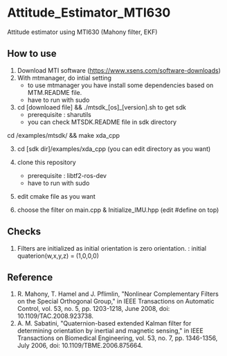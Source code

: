 # Attitude_Estimator_MTI630
Attitude estimator using MTI630 (Mahony filter, EKF)


## How to use 

1. Download MTI software (https://www.xsens.com/software-downloads)
2. With mtmanager, do intial setting
    - to use mtmanager you have install some dependencies based on MTM.README file.
    - have to run with sudo
2. cd [downloaed file] && ./mtsdk_[os]_[version].sh  to get sdk 
    - prerequisite : sharutils
    - you can check MTSDK.README file in sdk directory

cd /examples/mtsdk/ && make xda_cpp

3. cd [sdk dir]/examples/xda_cpp  (you can edit directory as you want)
4. clone this repository
    - prerequisite : libtf2-ros-dev
    - have to run with sudo
5. edit cmake file as you want

6. choose the filter on main.cpp & Initialize_IMU.hpp (edit #define on top)

## Checks

1. Filters are initialized as initial orientation is zero orientation. :  initial quaterion(w,x,y,z) = (1,0,0,0)


## Reference

1. R. Mahony, T. Hamel and J. Pflimlin, "Nonlinear Complementary Filters on the Special Orthogonal Group," in IEEE Transactions on Automatic Control, vol. 53, no. 5, pp. 1203-1218, June 2008, doi: 10.1109/TAC.2008.923738.
2. A. M. Sabatini, "Quaternion-based extended Kalman filter for determining orientation by inertial and magnetic sensing," in IEEE Transactions on Biomedical Engineering, vol. 53, no. 7, pp. 1346-1356, July 2006, doi: 10.1109/TBME.2006.875664.